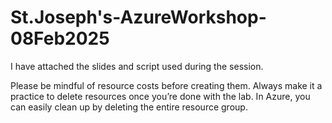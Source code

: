 # St.Joseph's-AzureWorkshop-08Feb2025

I have attached the slides and script used during the session.

Please be mindful of resource costs before creating them. Always make it a practice to delete resources once you’re done with the lab. In Azure, you can easily clean up by deleting the entire resource group.
